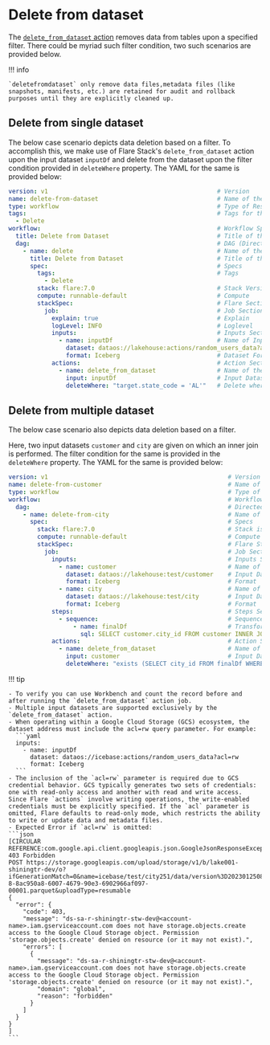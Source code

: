# Delete from dataset

The [`delete_from_dataset` action](/resources/stacks/flare/configurations/#delete_from_dataset) removes data from tables upon a specified filter. There could be myriad such filter condition, two such scenarios are provided below.

!!! info  

    `deletefromdataset` only remove data files,metadata files (like snapshots, manifests, etc.) are retained for audit and rollback purposes until they are explicitly cleaned up.
 

## **Delete from single dataset**

The below case scenario depicts data deletion based on a filter. To accomplish this, we make use of Flare Stack's `delete_from_dataset` action upon the input dataset `inputDf` and delete from the dataset upon the filter condition provided in `deleteWhere` property. The YAML for the same is provided below:

```yaml
version: v1                                               # Version
name: delete-from-dataset                                 # Name of the Workflow
type: workflow                                            # Type of Resource (Here its a workflow)
tags:                                                     # Tags for the Workflow
  - Delete
workflow:                                                 # Workflow Specific Section
  title: Delete from Dataset                              # Title of the DAG
  dag:                                                    # DAG (Directed Acyclic Graph)
    - name: delete                                        # Name of the Job
      title: Delete from Dataset                          # Title of the Job
      spec:                                               # Specs
        tags:                                             # Tags
          - Delete
        stack: flare:7.0                                  # Stack Version (Here its Flare stack)
        compute: runnable-default                         # Compute 
        stackSpec:                                        # Flare Section
          job:                                            # Job Section
            explain: true                                 # Explain
            logLevel: INFO                                # Loglevel
            inputs:                                       # Inputs Section
              - name: inputDf                             # Name of Input Dataset
                dataset: dataos://lakehouse:actions/random_users_data?acl=rw   # Dataset UDL
                format: Iceberg                           # Dataset Format
            actions:                                      # Action Section
              - name: delete_from_dataset                 # Name of the Action
                input: inputDf                            # Input Dataset Name
                deleteWhere: "target.state_code = 'AL'"   # Delete where the provided condition is true

```

## **Delete from multiple dataset**

The below case scenario also depicts data deletion based on a filter.

Here, two input datasets `customer` and `city` are given on which an inner join is performed. The filter condition for the same is provided in the `deleteWhere` property. The YAML for the same is provided below:

```yaml
version: v1                                                  # Version
name: delete-from-customer                                   # Name of the Workflow
type: workflow                                               # Type of Resource (Here its workflow)
workflow:                                                    # Workflow Section
  dag:                                                       # Directed Acyclic Graph (DAG)
    - name: delete-from-city                                 # Name of the Job
      spec:                                                  # Specs
        stack: flare:7.0                                     # Stack is Flare (so its a Flare Job)
        compute: runnable-default                            # Compute
        stackSpec:                                           # Flare Stack Specific Section
          job:                                               # Job Section
            inputs:                                          # Inputs Section
              - name: customer                               # Name of First Input Dataset
                dataset: dataos://lakehouse:test/customer    # Input Dataset UDL
                format: Iceberg                              # Format
              - name: city                                   # Name of Second Input Dataset
                dataset: dataos://lakehouse:test/city        # Input Dataset UDL
                format: Iceberg                              # Format
            steps:                                           # Steps Section
              - sequence:                                    # Sequence
                  - name: finalDf                            # Transformation
                    sql: SELECT customer.city_id FROM customer INNER JOIN city ON customer.city_id = city.city_id   # SQL Snippet
            actions:                                         # Action Section
              - name: delete_from_dataset                    # Name of the Flare Action
                input: customer                              # Input Dataset Name
                deleteWhere: "exists (SELECT city_id FROM finalDf WHERE target.city_id = city_id)"     # Deletes from the specified condition

```


!!! tip

    - To verify you can use Workbench and count the record before and after running the `delete_from_dataset` action job.
    - Multiple input datasets are supported exclusively by the `delete_from_dataset` action.
    - When operating within a Google Cloud Storage (GCS) ecosystem, the dataset address must include the acl=rw query parameter. For example:
      ```yaml
      inputs:
        - name: inputDf
          dataset: dataos://icebase:actions/random_users_data?acl=rw
          format: Iceberg
      ```
    - The inclusion of the `acl=rw` parameter is required due to GCS credential behavior. GCS typically generates two sets of credentials: one with read-only access and another with read and write access. Since Flare `actions` involve writing operations, the write-enabled credentials must be explicitly specified. If the `acl` parameter is omitted, Flare defaults to read-only mode, which restricts the ability to write or update data and metadata files.
    - Expected Error if `acl=rw` is omitted:
    ```json
    [CIRCULAR REFERENCE:com.google.api.client.googleapis.json.GoogleJsonResponseException: 403 Forbidden
    POST https://storage.googleapis.com/upload/storage/v1/b/lake001-shiningtr-dev/o?ifGenerationMatch=0&name=icebase/test/city251/data/version%3D202301250835/00131-8-8ac950a8-6007-4679-90e3-6902966af097-00001.parquet&uploadType=resumable
    {
      "error": {
        "code": 403,
        "message": "ds-sa-r-shiningtr-stw-dev@<account-name>.iam.gserviceaccount.com does not have storage.objects.create access to the Google Cloud Storage object. Permission 'storage.objects.create' denied on resource (or it may not exist).",
        "errors": [
          {
            "message": "ds-sa-r-shiningtr-stw-dev@<account-name>.iam.gserviceaccount.com does not have storage.objects.create access to the Google Cloud Storage object. Permission 'storage.objects.create' denied on resource (or it may not exist).",
            "domain": "global",
            "reason": "forbidden"
          }
        ]
      }
    }
    ]
    ```